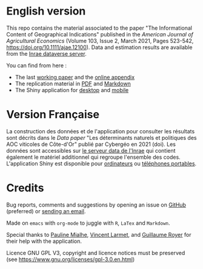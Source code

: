 # English version

This repo contains the material associated to the paper "The Informational Content of Geographical Indications" published in the *American Journal of Agricultural Economics* (Volume 103, Issue 2, March 2021, Pages 523-542, <https://doi.org/10.1111/ajae.12100>). Data and estimation results are available from the [Inrae dataverse server](https://data.inrae.fr/dataset.xhtml?persistentId=doi:10.15454/ZZWQMN).

You can find from here :

-   The last [working paper](WPfin.pdf) and the [online appendix](WPsoi.pdf)
-   The replication material in [PDF](ReproPaper.pdf) and [Markdown](ReproPaper.md)
-   The Shiny application for [desktop](https://cesaer-datas.inra.fr/geoind) and [mobile](https://cesaer-datas.inra.fr/geoind_phone)


# Version Française

La construction des données et de l'application pour consulter les résultats sont décrits dans le *Data paper* "Les déterminants naturels et politiques des AOC viticoles de Côte-d'Or" publié par Cybergéo en 2021 (doi). Les données sont accessibles sur [le serveur data de l'Inrae](https://data.inrae.fr/dataset.xhtml?persistentId=doi:10.15454/ZZWQMN) qui contient également le matériel additionnel qui regroupe l'ensemble des codes. L'application Shiny est disponible pour [ordinateurs](https://cesaer-datas.inra.fr/geoind) ou [téléphones portables](https://cesaer-datas.inra.fr/geoind_phone).


# Credits

Bug reports, comments and suggestions by opening an issue on [GitHub](https://github.com/jsay/geoInd/issues) (preferred) or [sending an email](mailto:jsay@inra.fr).

Made on `emacs` with `org-mode` to juggle with `R`, `LaTex` and `Markdown`.

Special thanks to [Pauline Mialhe](https://fr.linkedin.com/in/pauline-mialhe), [Vincent Larmet](https://fr.linkedin.com/in/vincent-larmet-bba997144), and [Guillaume Royer](https://www2.dijon.inra.fr/cesaer/membres/guillaume-royer/) for their help with the application.

Licence GNU GPL V3, copyright and licence notices must be preserved (see <https://www.gnu.org/licenses/gpl-3.0.en.html>)
